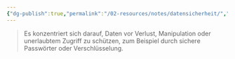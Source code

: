 ```yaml
---
{"dg-publish":true,"permalink":"/02-resources/notes/datensicherheit/","tags":["GFN/prüfungsrelevant/AP1"],"updated":"2025-03-02T13:20:55.000+01:00"}
---
```


>Es konzentriert sich darauf, Daten vor Verlust, Manipulation oder unerlaubtem Zugriff zu schützen, zum Beispiel durch sichere Passwörter oder Verschlüsselung.